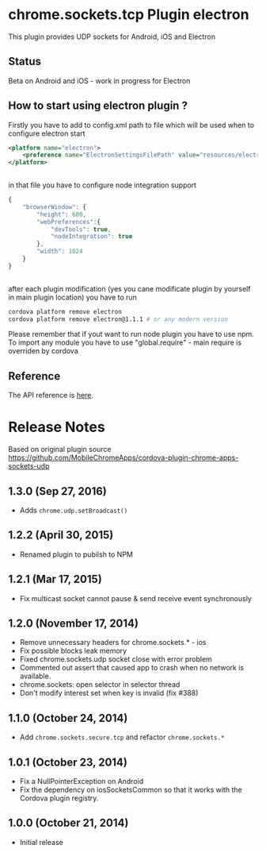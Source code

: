 # chrome.sockets.tcp Plugin electron

This plugin provides UDP sockets for Android, iOS and Electron

## Status

Beta on Android and iOS - work in progress for Electron


## How to start using electron plugin ? 

Firstly you have to add to config.xml path to file which will be used when to configure electron start

```xml
<platform name="electron">
    <preference name="ElectronSettingsFilePath" value="resources/electron/settings.json" />
</platform>
	
```

in that file you have to configure node integration support 

```javascript
{
    "browserWindow": {
        "height": 600,
        "webPreferences":{
            "devTools": true,
            "nodeIntegration": true
        },
        "width": 1024
    }
}
	
```

after each plugin modification (yes you cane modificate plugin  by yourself in main plugin location) 
you have to run 

```bash
cordova platform remove electron 
cordova platform remove electron@1.1.1 # or any modern version 
```

Please remember that if yout want to run node plugin you have to use npm. 
To import any module you have to use "global.require" - main require is overriden by cordova


## Reference

The API reference is [here](https://developer.chrome.com/apps/sockets_udp).

# Release Notes

Based on original plugin source https://github.com/MobileChromeApps/cordova-plugin-chrome-apps-sockets-udp

## 1.3.0 (Sep 27, 2016)
- Adds `chrome.udp.setBroadcast()`

## 1.2.2 (April 30, 2015)
- Renamed plugin to pubilsh to NPM

## 1.2.1 (Mar 17, 2015)
* Fix multicast socket cannot pause & send receive event synchronously

## 1.2.0 (November 17, 2014)
* Remove unnecessary headers for chrome.sockets.* - ios
* Fix possible blocks leak memory
* Fixed chrome.sockets.udp socket close with error problem
* Commented out assert that caused app to crash when no network is available.
* chrome.sockets: open selector in selector thread
* Don't modify interest set when key is invalid (fix #388)

## 1.1.0 (October 24, 2014)
* Add `chrome.sockets.secure.tcp` and refactor `chrome.sockets.*`

## 1.0.1 (October 23, 2014)
* Fix a NullPointerException on Android
* Fix the dependency on iosSocketsCommon so that it works with the Cordova plugin registry.

## 1.0.0 (October 21, 2014)
* Initial release
